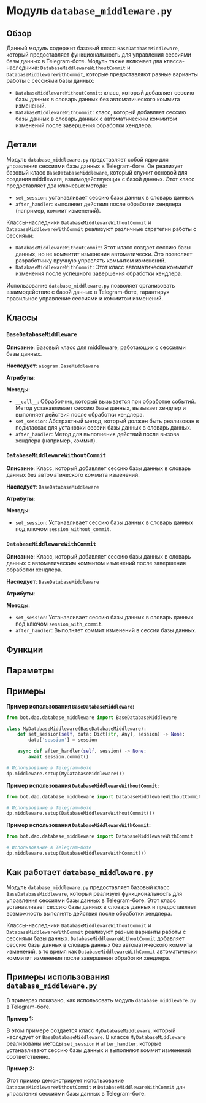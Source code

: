 # Модуль `database_middleware.py`

## Обзор

Данный модуль содержит базовый класс `BaseDatabaseMiddleware`, который предоставляет функциональность для управления сессиями базы данных в Telegram-боте. Модуль также включает два класса-наследника: `DatabaseMiddlewareWithoutCommit` и `DatabaseMiddlewareWithCommit`, которые предоставляют разные варианты работы с сессиями базы данных:

- `DatabaseMiddlewareWithoutCommit`: класс, который добавляет сессию базы данных в словарь данных без автоматического коммита изменений.
- `DatabaseMiddlewareWithCommit`: класс, который добавляет сессию базы данных в словарь данных с автоматическим коммитом изменений после завершения обработки хендлера.

## Детали

Модуль `database_middleware.py` представляет собой ядро для управления сессиями базы данных в Telegram-боте. Он реализует базовый класс `BaseDatabaseMiddleware`, который служит основой для создания middleware, взаимодействующих с базой данных. Этот класс предоставляет два ключевых метода:

- `set_session`: устанавливает сессию базы данных в словарь данных.
- `after_handler`: выполняет действия после обработки хендлера (например, коммит изменений).

Классы-наследники `DatabaseMiddlewareWithoutCommit` и `DatabaseMiddlewareWithCommit` реализуют различные стратегии работы с сессиями:

- `DatabaseMiddlewareWithoutCommit`: Этот класс создает сессию базы данных, но не коммитит изменения автоматически. Это позволяет разработчику вручную управлять коммитом изменений.
- `DatabaseMiddlewareWithCommit`: Этот класс автоматически коммитит изменения после успешного завершения обработки хендлера.

Использование `database_middleware.py` позволяет организовать взаимодействие с базой данных в Telegram-боте, гарантируя правильное управление сессиями и коммитом изменений.

## Классы

### `BaseDatabaseMiddleware`

**Описание**: Базовый класс для middleware, работающих с сессиями базы данных.

**Наследует**:  `aiogram.BaseMiddleware`

**Атрибуты**:

**Методы**:

- `__call__`:  Обработчик, который вызывается при обработке событий. Метод устанавливает сессию базы данных, вызывает хендлер и выполняет действия после обработки хендлера.
- `set_session`: Абстрактный метод, который должен быть реализован в подклассах для установки сессии базы данных в словарь данных.
- `after_handler`: Метод для выполнения действий после вызова хендлера (например, коммит).

### `DatabaseMiddlewareWithoutCommit`

**Описание**: Класс, который добавляет сессию базы данных в словарь данных без автоматического коммита изменений.

**Наследует**: `BaseDatabaseMiddleware`

**Атрибуты**:

**Методы**:

- `set_session`: Устанавливает сессию базы данных в словарь данных под ключом `session_without_commit`.

### `DatabaseMiddlewareWithCommit`

**Описание**: Класс, который добавляет сессию базы данных в словарь данных с автоматическим коммитом изменений после завершения обработки хендлера.

**Наследует**: `BaseDatabaseMiddleware`

**Атрибуты**:

**Методы**:

- `set_session`: Устанавливает сессию базы данных в словарь данных под ключом `session_with_commit`.
- `after_handler`: Выполняет коммит изменений в сессии базы данных.

## Функции

## Параметры

## Примеры

**Пример использования `BaseDatabaseMiddleware`:**

```python
from bot.dao.database_middleware import BaseDatabaseMiddleware

class MyDatabaseMiddleware(BaseDatabaseMiddleware):
    def set_session(self, data: Dict[str, Any], session) -> None:
        data['session'] = session

    async def after_handler(self, session) -> None:
        await session.commit()

# Использование в Telegram-боте
dp.middleware.setup(MyDatabaseMiddleware())
```

**Пример использования `DatabaseMiddlewareWithoutCommit`:**

```python
from bot.dao.database_middleware import DatabaseMiddlewareWithoutCommit

# Использование в Telegram-боте
dp.middleware.setup(DatabaseMiddlewareWithoutCommit())
```

**Пример использования `DatabaseMiddlewareWithCommit`:**

```python
from bot.dao.database_middleware import DatabaseMiddlewareWithCommit

# Использование в Telegram-боте
dp.middleware.setup(DatabaseMiddlewareWithCommit())
```

## Как работает `database_middleware.py`

Модуль `database_middleware.py` предоставляет базовый класс `BaseDatabaseMiddleware`, который реализует функциональность для управления сессиями базы данных в Telegram-боте. Этот класс устанавливает сессию базы данных в словарь данных и предоставляет возможность выполнять действия после обработки хендлера.

Классы-наследники `DatabaseMiddlewareWithoutCommit` и `DatabaseMiddlewareWithCommit` реализуют разные варианты работы с сессиями базы данных. `DatabaseMiddlewareWithoutCommit` добавляет сессию базы данных в словарь данных без автоматического коммита изменений, в то время как `DatabaseMiddlewareWithCommit` автоматически коммитит изменения после завершения обработки хендлера.

## Примеры использования `database_middleware.py`

В примерах показано, как использовать модуль `database_middleware.py` в Telegram-боте.

**Пример 1:**

В этом примере создается класс `MyDatabaseMiddleware`, который наследует от `BaseDatabaseMiddleware`. В классе `MyDatabaseMiddleware` реализованы методы `set_session` и `after_handler`, которые устанавливают сессию базы данных и выполняют коммит изменений соответственно.

**Пример 2:**

Этот пример демонстрирует использование `DatabaseMiddlewareWithoutCommit` и `DatabaseMiddlewareWithCommit` для управления сессиями базы данных в Telegram-боте.